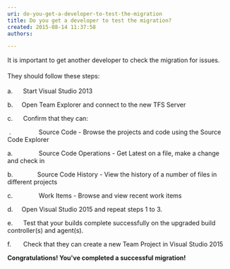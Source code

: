 ```yaml
---
uri: do-you-get-a-developer-to-test-the-migration
title: Do you get a developer to test the migration?
created: 2015-08-14 11:37:58
authors:

---
```





<span class='intro'> <p><span style="line-height&#58;20.7999992370605px;">It is important to get another developer to check the migration f</span><span style="line-height&#58;20.7999992370605px;">​</span><span style="line-height&#58;20.7999992370605px;">or issues.</span></p> </span>

<span style="line-height&#58;1.6;">They should follow these steps&#58;</span><p>a.&#160;&#160;&#160;&#160;&#160; Start Visual Studio 2013</p><p>b.&#160;&#160;&#160;&#160; Open Team Explorer and connect to the new TFS Server</p><p>c.&#160;&#160;&#160;&#160;&#160; Confirm that they can&#58;</p><p>&#160;.&#160;&#160;&#160;&#160;&#160;&#160;&#160;&#160;&#160;&#160;&#160;&#160;&#160;&#160;&#160; Source Code - Browse the projects and code using the Source Code Explorer</p><p>a.&#160;&#160;&#160;&#160;&#160;&#160;&#160;&#160;&#160;&#160;&#160;&#160;&#160;&#160; Source Code Operations - Get Latest on a file, make a change and check in</p><p>b.&#160;&#160;&#160;&#160;&#160;&#160;&#160;&#160;&#160;&#160;&#160;&#160;&#160; Source Code History - View the history of a number of files in different projects</p><p>c.&#160;&#160;&#160;&#160;&#160;&#160;&#160;&#160;&#160;&#160;&#160;&#160;&#160;&#160; Work Items - Browse and view recent work items</p><p>d.&#160;&#160;&#160;&#160; Open Visual Studio 2015 and repeat steps 1 to 3.</p><p>e.&#160;&#160;&#160;&#160;&#160; Test that your builds complete successfully on the upgraded build controller(s) and agent(s).</p><p>f.&#160;&#160;&#160;&#160;&#160;&#160; Check that they can create a new Team Project in Visual Studio 2015</p><p><strong>Congratulations! You've completed a successful migration!</strong></p>


